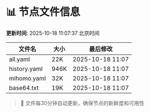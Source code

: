 # 📊 节点文件信息

**更新时间**: 2025-10-18 11:07:37 北京时间

| 文件名 | 大小 | 最后修改 |
|--------|------|----------|
| all.yaml | 22K | 2025-10-18 11:07 |
| history.yaml | 946K | 2025-10-18 11:07 |
| mihomo.yaml | 32K | 2025-10-18 11:07 |
| base64.txt | 19K | 2025-10-18 11:07 |

> 🔄 文件每30分钟自动更新，确保节点的新鲜度和可用性
